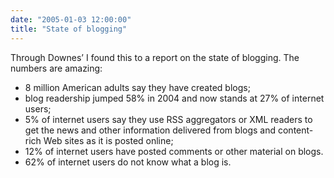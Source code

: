 ```yaml
---
date: "2005-01-03 12:00:00"
title: "State of blogging"
---
```




Through Downes&rsquo; I found this to a report on the state of blogging. The numbers are amazing:

> 
- 8 million American adults say they have created blogs;
- blog readership jumped 58% in 2004 and now stands at 27% of internet users;
- 5% of internet users say they use RSS aggregators or XML readers to get the news and other information delivered from blogs and content-rich Web sites as it is posted online;
- 12% of internet users have posted comments or other material on blogs.
- 62% of internet users do not know what a blog is.




